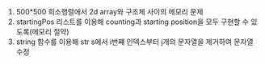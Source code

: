 1. 500*500 희소행렬에서 2d array와 구조체 사이의 메모리 문제 
2. startingPos 리스트를 이용해 counting과 starting position을 모두 구현할 수 있도록(메모리 절약)
3. string 함수를 이용해 str s에서 i번쨰 인덱스부터 j개의 문자열을 제거하여 문자열 수정
